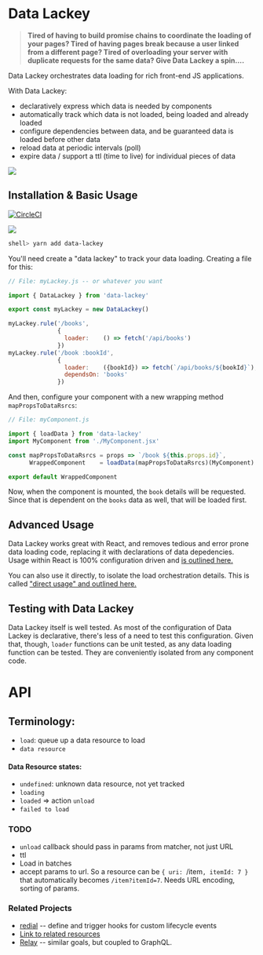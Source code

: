 # Data Lackey

> __Tired of having to build promise chains to coordinate the loading of your pages? 
Tired of having pages break because a user linked from a different page?
Tired of overloading your server with duplicate requests for the same data?
Give Data Lackey a spin....__


Data Lackey orchestrates data loading for rich front-end JS applications. 

With Data Lackey:
* declaratively express which data is needed by components
* automatically track which data is not loaded, being loaded and already loaded
* configure dependencies between data, and be guaranteed data is loaded before other data
* reload data at periodic intervals (poll)
* expire data / support a ttl (time to live) for individual pieces of data

<a href="https://codeclimate.com/github/Verba/data-lackey/maintainability"><img src="https://api.codeclimate.com/v1/badges/562327499c13db5defe0/maintainability" /></a>

## Installation & Basic Usage

[![CircleCI](https://circleci.com/gh/Verba/data-lackey/tree/master.svg?style=svg&circle-token=e5e3ede09f04662995e99094b75e6a0c84914c1a)](https://circleci.com/gh/Verba/data-lackey/tree/master)

<a href="https://codeclimate.com/github/Verba/data-lackey/test_coverage"><img src="https://api.codeclimate.com/v1/badges/562327499c13db5defe0/test_coverage" /></a>

```bash
shell> yarn add data-lackey
```
You'll need create a "data lackey" to track your data loading. Creating a file for this:
```js
// File: myLackey.js -- or whatever you want

import { DataLackey } from 'data-lackey'

export const myLackey = new DataLackey()

myLackey.rule('/books',        
              { 
                loader:    () => fetch('/api/books') 
              })
myLackey.rule('/book :bookId', 
              {
                loader:    ({bookId}) => fetch(`/api/books/${bookId}`),
                dependsOn: 'books'
              })
```
And then, configure your component with a new wrapping method `mapPropsToDataRsrcs`:
```js
// File: myComponent.js

import { loadData } from 'data-lackey'
import MyComponent from './MyComponent.jsx'

const mapPropsToDataRsrcs = props => `/book ${this.props.id}`,
      WrappedComponent    = loadData(mapPropsToDataRsrcs)(MyComponent)

export default WrappedComponent
````
Now, when the component is mounted, the `book` details will be requested. Since
that is dependent on the `books` data as well, that will be loaded first.
 


## Advanced Usage

Data Lackey works great with React, and removes tedious and error prone data loading
code, replacing it with declarations of data depedencies. Usage within React is 100% configuration driven and [is outlined here.](./docs/react.md)

You can also use it directly, to isolate the load orchestration details. This is called
["direct usage" and outlined here.](./direct_usage.md)



## Testing with Data Lackey

Data Lackey itself is well tested. As most of the configuration of Data Lackey is declarative, there's
less of a need to test this configuration. Given that, though, `loader` functions can be unit tested, 
as any data loading function can be tested. They are conveniently isolated from any component code.

# API

## Terminology:
 * `load`: queue up a data resource to load
 * `data resource`
#### Data Resource states:
  * `undefined`: unknown data resource, not yet tracked
  * `loading`
  * `loaded` => action `unload`
  * `failed to load`
  


### TODO

* `unload` callback should pass in params from matcher, not just URL
* ttl
* Load in batches
* accept params to url. So a resource can be `{ uri: `/item`, itemId: 7 }`
  that automatically becomes `/item?itemId=7`. Needs URL encoding, sorting of params.


### Related Projects

* [redial](https://github.com/markdalgleish/redial) -- define and trigger hooks for custom lifecycle events
* [Link to related resources](https://medium.com/@dbow1234/expressing-data-dependencies-in-react-43a2004e04bc)
* [Relay](https://facebook.github.io/relay/) -- similar goals, but coupled to GraphQL.
